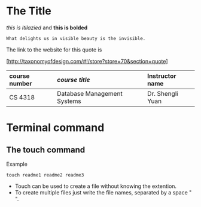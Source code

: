 # The Title

*this is itilazied* and **this is bolded** 

```
What delights us in visible beauty is the invisible.
```

The link to the website for this quote is

[http://taxonomyofdesign.com/#!/store?store=70&section=quote]


|**course number**|*course title*|Instructor name|
|:----------------|:-------------|:--------------|
| CS 4318|Database Management Systems|Dr. Shengli Yuan|

# Terminal command

## The touch command

Example

```
touch readme1 readme2 readme3
```

- Touch can be used to create a file without knowing the extention.
- To create multiple files just write the file names, separated by a space " ".
